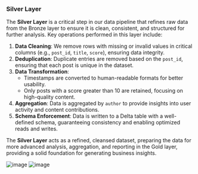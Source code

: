 ### Silver Layer 

The **Silver Layer** is a critical step in our data pipeline that refines raw data from the Bronze layer to ensure it is clean, consistent, and structured for further analysis. Key operations performed in this layer include:

1. **Data Cleaning**: We remove rows with missing or invalid values in critical columns (e.g., `post_id`, `title`, `score`), ensuring data integrity.
2. **Deduplication**: Duplicate entries are removed based on the `post_id`, ensuring that each post is unique in the dataset.
3. **Data Transformation**: 
   - Timestamps are converted to human-readable formats for better usability.
   - Only posts with a score greater than 10 are retained, focusing on high-quality content.
4. **Aggregation**: Data is aggregated by `author` to provide insights into user activity and content contributions.
5. **Schema Enforcement**: Data is written to a Delta table with a well-defined schema, guaranteeing consistency and enabling optimized reads and writes.

The **Silver Layer** acts as a refined, cleansed dataset, preparing the data for more advanced analysis, aggregation, and reporting in the Gold layer, providing a solid foundation for generating business insights.

![image](https://github.com/user-attachments/assets/c0207410-cb53-4b83-994e-b63ff0e9143c)
![image](https://github.com/user-attachments/assets/2aadea9a-06b0-4bb1-b56c-9a1bf6e6af6f)

